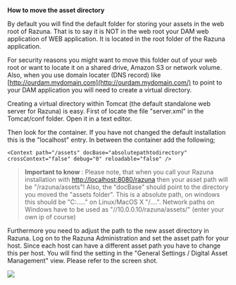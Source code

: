 **How to move the asset directory**

By default you will find the default folder for storing your assets in the web root of Razuna. That is to say it is NOT in the web root your DAM web application of WEB application. It is located in the root folder of the Razuna application.

For security reasons you might want to move this folder out of your web root or want to locate it on a shared drive, Amazon S3 or network volume. Also, when you use domain locater (DNS record) like [http://ourdam.mydomain.com](http://ourdam.mydomain.com/) to point to your DAM application you will need to create a virtual directory.

Creating a virtual directory within Tomcat (the default standalone web server for Razuna) is easy. First of locate the file "server.xml" in the Tomcat/conf folder. Open it in a text editor.

Then look for the <host> container. If you have not changed the default installation this is the "localhost" entry. In between the <host></host> container add the following;

```
<Context path="/assets" docBase="absolutepathtodirectory" crossContext="false" debug="0" reloadable="false" />
```

> **Important to know** : Please note, that when you call your Razuna installation with [http://localhost:8080/razuna](http://localhost:8080/razuna) then your asset path will be "/razuna/assets"! Also, the "docBase" should point to the directory you moved the "assets folder". This is a absolute path, on windows this should be "C:\....." on Linux/MacOS X "/....". Network paths on Windows have to be used as "//10.0.0.10/razuna/assets/" (enter your own ip of course)

Furthermore you need to adjust the path to the new asset directory in Razuna. Log on to the Razuna Administration and set the asset path for your host. Since each host can have a different asset path you have to change this per host. You will find the setting in the "General Settings / Digital Asset Management" view. Please refer to the screen shot.

![](/Razuna_FAQ/img/razuna-path.png)





